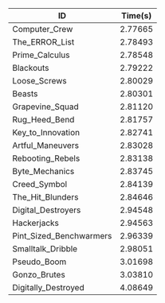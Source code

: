 |ID|Time(s)|
|-|-|
|Computer_Crew|2.77665|
|The_ERROR_List|2.78493|
|Prime_Calculus|2.78548|
|Blackouts|2.79222|
|Loose_Screws|2.80029|
|Beasts|2.80301|
|Grapevine_Squad|2.81120|
|Rug_Heed_Bend|2.81757|
|Key_to_Innovation|2.82741|
|Artful_Maneuvers|2.83028|
|Rebooting_Rebels|2.83138|
|Byte_Mechanics|2.83745|
|Creed_Symbol|2.84139|
|The_Hit_Blunders|2.84646|
|Digital_Destroyers|2.94548|
|Hackerjacks|2.94563|
|Pint_Sized_Benchwarmers|2.96339|
|Smalltalk_Dribble|2.98051|
|Pseudo_Boom|3.01698|
|Gonzo_Brutes|3.03810|
|Digitally_Destroyed|4.08649|
